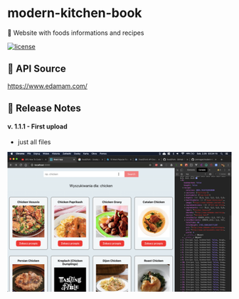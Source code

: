 # modern-kitchen-book
🍲 Website with foods informations and recipes

[![license](https://img.shields.io/github/license/janmager/modern-kitchen-book.svg)](https://github.com/janmager/mordern-kitchen-book)

## 🥪 API Source
https://www.edamam.com/

## 🍒 Release Notes
#### v. 1.1.1 - First upload
- just all files
  
![v1.1](https://raw.githubusercontent.com/janmager/modern-kitchen-book/master/img/v1-1.png)
